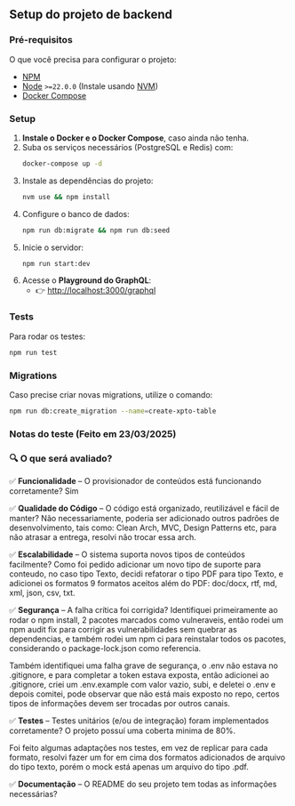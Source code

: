 ## Setup do projeto de backend

### Pré-requisitos

O que você precisa para configurar o projeto:

- [NPM](https://www.npmjs.com/)
- [Node](https://nodejs.org/en/) `>=22.0.0` (Instale usando [NVM](https://github.com/nvm-sh/nvm))
- [Docker Compose](https://docs.docker.com/compose/)

### Setup

1. **Instale o Docker e o Docker Compose**, caso ainda não tenha.
2. Suba os serviços necessários (PostgreSQL e Redis) com:
   ```bash
   docker-compose up -d
   ```
3. Instale as dependências do projeto:
   ```bash
   nvm use && npm install
   ```
4. Configure o banco de dados:
   ```bash
   npm run db:migrate && npm run db:seed
   ```
5. Inicie o servidor:
   ```bash
   npm run start:dev
   ```
6. Acesse o **Playground do GraphQL**:
   - 👉 [http://localhost:3000/graphql](http://localhost:3000/graphql)

### Tests

Para rodar os testes:

```bash
npm run test
```

### Migrations

Caso precise criar novas migrations, utilize o comando:

```bash
npm run db:create_migration --name=create-xpto-table
```

### Notas do teste (Feito em 23/03/2025)

### 🔍 O que será avaliado?

✅ **Funcionalidade** – O provisionador de conteúdos está funcionando corretamente?
Sim

✅ **Qualidade do Código** – O código está organizado, reutilizável e fácil de manter?
Não necessariamente, poderia ser adicionado outros padrões de desenvolvimento, tais como:
Clean Arch, MVC, Design Patterns etc, para não atrasar a entrega, resolvi não trocar essa arch.

✅ **Escalabilidade** – O sistema suporta novos tipos de conteúdos facilmente?
Como foi pedido adicionar um novo tipo de suporte para conteudo, no caso tipo Texto,
decidi refatorar o tipo PDF para tipo Texto, e adicionei os formatos 9 formatos aceitos
além do PDF: doc/docx, rtf, md, xml, json, csv, txt.

✅ **Segurança** – A falha crítica foi corrigida?
Identifiquei primeiramente ao rodar o npm install, 2 pacotes marcados como vulneraveis,
então rodei um npm audit fix para corrigir as vulnerabilidades sem quebrar as dependencias, e também rodei um npm ci para reinstalar todos os pacotes, considerando o package-lock.json como referencia.

Também identifiquei uma falha grave de segurança, o .env não estava no .gitignore, e para completar a token estava exposta, então adicionei ao .gitignore, criei um .env.example com valor vazio, subi, e deletei o .env e depois comitei, pode observar que não está mais exposto no repo, certos tipos de informações devem ser trocadas por outros canais.

✅ **Testes** – Testes unitários (e/ou de integração) foram implementados corretamente? O projeto possuí uma coberta minima de 80%.

Foi feito algumas adaptações nos testes, em vez de replicar para cada formato, resolvi fazer um for em cima dos formatos adicionados de arquivo do tipo texto, porém o mock está apenas um arquivo do tipo .pdf.

✅ **Documentação** – O README do seu projeto tem todas as informações necessárias?

